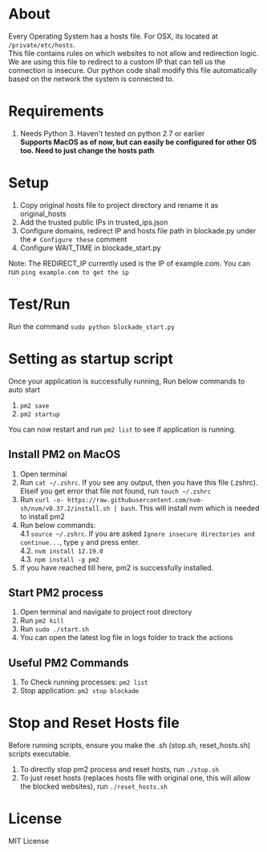 # About
Every Operating System has a hosts file. For OSX, its located at ```/private/etc/hosts```.  
This file contains rules on which websites to not allow and redirection logic. 
We are using this file to redirect to a custom IP that can tell us the connection is 
insecure. Our python code shall modify this file automatically based on the 
network the system is connected to. 

# Requirements
1. Needs Python 3. Haven't tested on python 2.7 or earlier  
**Supports MacOS as of now, but can easily be configured for other OS too. Need to just change the hosts path**

# Setup
1. Copy original hosts file to project directory and rename it as original_hosts
2. Add the trusted public IPs in trusted_ips.json
3. Configure domains, redirect IP and hosts file path in blockade.py under the ```# Configure these``` comment
4. Configure WAIT_TIME in blockade_start.py

Note: The REDIRECT_IP currently used is the IP of example.com. You can run ```ping example.com to get the ip```

# Test/Run
Run the command ```sudo python blockade_start.py```

# Setting as startup script
Once your application is successfully running, Run below commands to auto start 
1. ```pm2 save```
2. ```pm2 startup```

You can now restart and run ```pm2 list``` to see if application is running.  

## Install PM2 on MacOS
1. Open terminal
2. Run ```cat ~/.zshrc```. If you see any output, then you have this file (.zshrc). Elseif you get error that file not found, run ```touch ~/.zshrc```
3. Run ```curl -o- https://raw.githubusercontent.com/nvm-sh/nvm/v0.37.2/install.sh | bash```. This will install nvm which is needed to install pm2
4. Run below commands:  
4.1 ```source ~/.zshrc```. If you are asked ```Ignore insecure directories and continue...```, type ```y``` and press enter.  
   4.2. ```nvm install 12.19.0```  
   4.3. ```npm install -g pm2```  
5. If you have reached till here, pm2 is successfully installed. 

## Start PM2 process
1. Open terminal and navigate to project root directory
2. Run ```pm2 kill```
3. Run ```sudo ./start.sh```
4. You can open the latest log file in logs folder to track the actions

## Useful PM2 Commands
1. To Check running processes: ```pm2 list```
2. Stop application: ```pm2 stop blockade```

# Stop and Reset Hosts file
Before running scripts, ensure you make the .sh (stop.sh, reset_hosts.sh) scripts executable. 
1. To directly stop pm2 process and reset hosts, run ```./stop.sh```
2. To just reset hosts (replaces hosts file with original one, this will allow the blocked websites), run ```./reset_hosts.sh```

# License
MIT License
